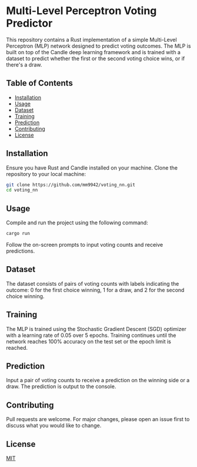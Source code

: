 # Multi-Level Perceptron Voting Predictor

This repository contains a Rust implementation of a simple Multi-Level Perceptron (MLP) network designed to predict voting outcomes. The MLP is built on top of the Candle deep learning framework and is trained with a dataset to predict whether the first or the second voting choice wins, or if there's a draw.

## Table of Contents

- [Installation](#installation)
- [Usage](#usage)
- [Dataset](#dataset)
- [Training](#training)
- [Prediction](#prediction)
- [Contributing](#contributing)
- [License](#license)

## Installation

Ensure you have Rust and Candle installed on your machine. Clone the repository to your local machine:

```bash
git clone https://github.com/mm9942/voting_nn.git
cd voting_nn
```

## Usage

Compile and run the project using the following command:

```bash
cargo run
```

Follow the on-screen prompts to input voting counts and receive predictions.

## Dataset

The dataset consists of pairs of voting counts with labels indicating the outcome: 0 for the first choice winning, 1 for a draw, and 2 for the second choice winning.

## Training

The MLP is trained using the Stochastic Gradient Descent (SGD) optimizer with a learning rate of 0.05 over 5 epochs. Training continues until the network reaches 100% accuracy on the test set or the epoch limit is reached.

## Prediction

Input a pair of voting counts to receive a prediction on the winning side or a draw. The prediction is output to the console.

## Contributing

Pull requests are welcome. For major changes, please open an issue first to discuss what you would like to change.

## License

[MIT](https://choosealicense.com/licenses/mit/)
